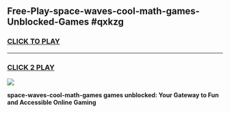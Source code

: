 
## Free-Play-space-waves-cool-math-games-Unblocked-Games #qxkzg
<h3>
<a href="https://news.freeplayer.one?title=space-waves-cool-math-games&ref=8M">CLICK TO PLAY</a></h3>
<hr>

<h3>
<a href="https://news.freeplayer.one?title=space-waves-cool-math-games&ref=8M">CLICK 2 PLAY</a>
  
</h3>

<a href="https://news.freeplayer.one?title=space-waves-cool-math-games&ref=8M"><img src="https://clearcache.store/games.png"></a>


**space-waves-cool-math-games games unblocked: Your Gateway to Fun and Accessible Online Gaming**
